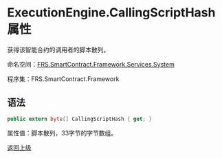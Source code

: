 # ExecutionEngine.CallingScriptHash 属性

获得该智能合约的调用者的脚本散列。

命名空间：[FRS.SmartContract.Framework.Services.System](../../System.md)

程序集：FRS.SmartContract.Framework

## 语法

```c#
public extern byte[] CallingScriptHash { get; }
```

属性值：脚本散列，33字节的字节数组。



[返回上级](../ExecutionEngine.md)